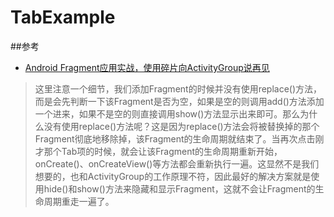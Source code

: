 TabExample
=====

##参考
* [Android Fragment应用实战，使用碎片向ActivityGroup说再见](http://blog.csdn.net/guolin_blog/article/details/13171191)</p>

> 这里注意一个细节，我们添加Fragment的时候并没有使用replace()方法，而是会先判断一下该Fragment是否为空，如果是空的则调用add()方法添加一个进来，如果不是空的则直接调用show()方法显示出来即可。那么为什么没有使用replace()方法呢？这是因为replace()方法会将被替换掉的那个Fragment彻底地移除掉，该Fragment的生命周期就结束了。当再次点击刚才那个Tab项的时候，就会让该Fragment的生命周期重新开始，onCreate()、onCreateView()等方法都会重新执行一遍。这显然不是我们想要的，也和ActivityGroup的工作原理不符，因此最好的解决方案就是使用hide()和show()方法来隐藏和显示Fragment，这就不会让Fragment的生命周期重走一遍了。

